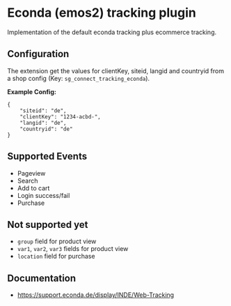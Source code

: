 # Econda (emos2) tracking plugin

Implementation of the default econda tracking plus ecommerce tracking.

## Configuration

The extension get the values for clientKey, siteid, langid and countryid from a shop config (Key: `sg_connect_tracking_econda`).

**Example Config:** 
```
{
    "siteid": "de",
    "clientKey": "1234-acbd-",
    "langid": "de",
    "countryid": "de"
}
```

## Supported Events
- Pageview
- Search
- Add to cart
- Login success/fail
- Purchase

## Not supported yet
- `group` field for product view
- `var1`, `var2`, `var3` fields for product view
- `location` field for purchase

## Documentation
- https://support.econda.de/display/INDE/Web-Tracking

